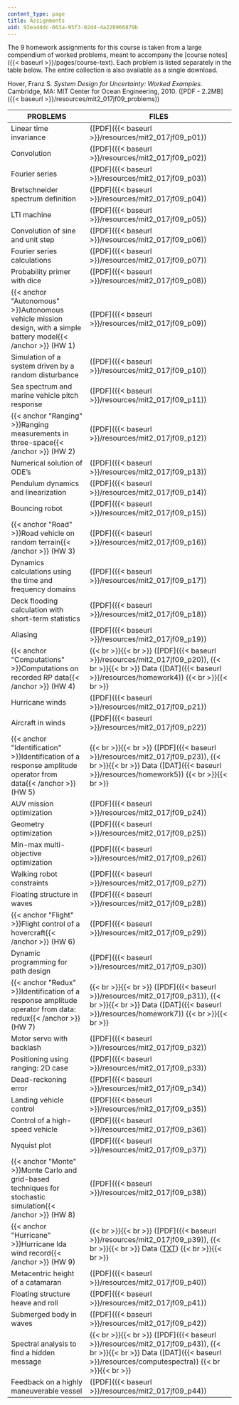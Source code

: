 ```yaml
---
content_type: page
title: Assignments
uid: 93ea44dc-663a-95f3-02d4-4a220966879b
---
```


The 9 homework assignments for this course is taken from a large compendium of worked problems, meant to accompany the [course notes]({{< baseurl >}}/pages/course-text). Each problem is listed separately in the table below. The entire collection is also available as a single download.

Hover, Franz S. _System Design for Uncertainty: Worked Examples._ Cambridge, MA: MIT Center for Ocean Engineering, 2010. ([PDF - 2.2MB]({{< baseurl >}}/resources/mit2_017jf09_problems))

| PROBLEMS | FILES |
| --- | --- |
| Linear time invariance | ([PDF]({{< baseurl >}}/resources/mit2_017jf09_p01)) |
| Convolution | ([PDF]({{< baseurl >}}/resources/mit2_017jf09_p02)) |
| Fourier series | ([PDF]({{< baseurl >}}/resources/mit2_017jf09_p03)) |
| Bretschneider spectrum definition | ([PDF]({{< baseurl >}}/resources/mit2_017jf09_p04)) |
| LTI machine | ([PDF]({{< baseurl >}}/resources/mit2_017jf09_p05)) |
| Convolution of sine and unit step | ([PDF]({{< baseurl >}}/resources/mit2_017jf09_p06)) |
| Fourier series calculations | ([PDF]({{< baseurl >}}/resources/mit2_017jf09_p07)) |
| Probability primer with dice | ([PDF]({{< baseurl >}}/resources/mit2_017jf09_p08)) |
| {{< anchor "Autonomous" >}}Autonomous vehicle mission design, with a simple battery model{{< /anchor >}} (HW 1) | ([PDF]({{< baseurl >}}/resources/mit2_017jf09_p09)) |
| Simulation of a system driven by a random disturbance | ([PDF]({{< baseurl >}}/resources/mit2_017jf09_p10)) |
| Sea spectrum and marine vehicle pitch response | ([PDF]({{< baseurl >}}/resources/mit2_017jf09_p11)) |
| {{< anchor "Ranging" >}}Ranging measurements in three-space{{< /anchor >}} (HW 2) | ([PDF]({{< baseurl >}}/resources/mit2_017jf09_p12)) |
| Numerical solution of ODE’s | ([PDF]({{< baseurl >}}/resources/mit2_017jf09_p13)) |
| Pendulum dynamics and linearization | ([PDF]({{< baseurl >}}/resources/mit2_017jf09_p14)) |
| Bouncing robot | ([PDF]({{< baseurl >}}/resources/mit2_017jf09_p15)) |
| {{< anchor "Road" >}}Road vehicle on random terrain{{< /anchor >}} (HW 3) | ([PDF]({{< baseurl >}}/resources/mit2_017jf09_p16)) |
| Dynamics calculations using the time and frequency domains | ([PDF]({{< baseurl >}}/resources/mit2_017jf09_p17)) |
| Deck flooding calculation with short-term statistics | ([PDF]({{< baseurl >}}/resources/mit2_017jf09_p18)) |
| Aliasing | ([PDF]({{< baseurl >}}/resources/mit2_017jf09_p19)) |
| {{< anchor "Computations" >}}Computations on recorded RP data{{< /anchor >}} (HW 4) |  {{< br >}}{{< br >}} ([PDF]({{< baseurl >}}/resources/mit2_017jf09_p20)), {{< br >}}{{< br >}} Data ([DAT]({{< baseurl >}}/resources/homework4)) {{< br >}}{{< br >}}  |
| Hurricane winds | ([PDF]({{< baseurl >}}/resources/mit2_017jf09_p21)) |
| Aircraft in winds | ([PDF]({{< baseurl >}}/resources/mit2_017jf09_p22)) |
| {{< anchor "Identification" >}}Identification of a response amplitude operator from data{{< /anchor >}} (HW 5) |  {{< br >}}{{< br >}} ([PDF]({{< baseurl >}}/resources/mit2_017jf09_p23)), {{< br >}}{{< br >}} Data ([DAT]({{< baseurl >}}/resources/homework5)) {{< br >}}{{< br >}}  |
| AUV mission optimization | ([PDF]({{< baseurl >}}/resources/mit2_017jf09_p24)) |
| Geometry optimization | ([PDF]({{< baseurl >}}/resources/mit2_017jf09_p25)) |
| Min-max multi-objective optimization | ([PDF]({{< baseurl >}}/resources/mit2_017jf09_p26)) |
| Walking robot constraints | ([PDF]({{< baseurl >}}/resources/mit2_017jf09_p27)) |
| Floating structure in waves | ([PDF]({{< baseurl >}}/resources/mit2_017jf09_p28)) |
| {{< anchor "Flight" >}}Flight control of a hovercraft{{< /anchor >}} (HW 6) | ([PDF]({{< baseurl >}}/resources/mit2_017jf09_p29)) |
| Dynamic programming for path design | ([PDF]({{< baseurl >}}/resources/mit2_017jf09_p30)) |
| {{< anchor "Redux" >}}Identification of a response amplitude operator from data: redux{{< /anchor >}} (HW 7) |  {{< br >}}{{< br >}} ([PDF]({{< baseurl >}}/resources/mit2_017jf09_p31)), {{< br >}}{{< br >}} Data ([DAT]({{< baseurl >}}/resources/homework7)) {{< br >}}{{< br >}}  |
| Motor servo with backlash | ([PDF]({{< baseurl >}}/resources/mit2_017jf09_p32)) |
| Positioning using ranging: 2D case | ([PDF]({{< baseurl >}}/resources/mit2_017jf09_p33)) |
| Dead-reckoning error | ([PDF]({{< baseurl >}}/resources/mit2_017jf09_p34)) |
| Landing vehicle control | ([PDF]({{< baseurl >}}/resources/mit2_017jf09_p35)) |
| Control of a high-speed vehicle | ([PDF]({{< baseurl >}}/resources/mit2_017jf09_p36)) |
| Nyquist plot | ([PDF]({{< baseurl >}}/resources/mit2_017jf09_p37)) |
| {{< anchor "Monte" >}}Monte Carlo and grid-based techniques for stochastic simulation{{< /anchor >}} (HW 8) | ([PDF]({{< baseurl >}}/resources/mit2_017jf09_p38)) |
| {{< anchor "Hurricane" >}}Hurricane Ida wind record{{< /anchor >}} (HW 9) |  {{< br >}}{{< br >}} ([PDF]({{< baseurl >}}/resources/mit2_017jf09_p39)), {{< br >}}{{< br >}} Data ([TXT](/courses/mechanical-engineering/2-017j-design-of-electromechanical-robotic-systems-fall-2009/assignments/homework9.txt)) {{< br >}}{{< br >}}  |
| Metacentric height of a catamaran | ([PDF]({{< baseurl >}}/resources/mit2_017jf09_p40)) |
| Floating structure heave and roll | ([PDF]({{< baseurl >}}/resources/mit2_017jf09_p41)) |
| Submerged body in waves | ([PDF]({{< baseurl >}}/resources/mit2_017jf09_p42)) |
| Spectral analysis to find a hidden message |  {{< br >}}{{< br >}} ([PDF]({{< baseurl >}}/resources/mit2_017jf09_p43)), {{< br >}}{{< br >}} Data ([DAT]({{< baseurl >}}/resources/computespectra)) {{< br >}}{{< br >}}  |
| Feedback on a highly maneuverable vessel | ([PDF]({{< baseurl >}}/resources/mit2_017jf09_p44))